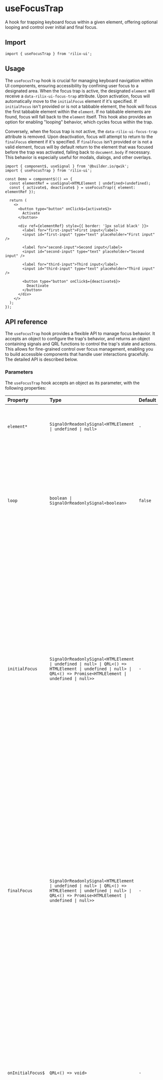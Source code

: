 # useFocusTrap

A hook for trapping keyboard focus within a given element, offering optional looping and control over initial and final focus.

## Import

```tsx
import { useFocusTrap } from 'rilix-ui';
```

## Usage

The `useFocusTrap` hook is crucial for managing keyboard navigation within UI components, ensuring accessibility by confining user focus to a designated area. When the focus trap is active, the designated `element` will receive a `data-rilix-ui-focus-trap` attribute. Upon activation, focus will automatically move to the `initialFocus` element if it's specified. If `initialFocus` isn't provided or is not a tabbable element, the hook will focus the first tabbable element within the `element`. If no tabbable elements are found, focus will fall back to the `element` itself. This hook also provides an option for enabling "looping" behavior, which cycles focus within the trap.

Conversely, when the focus trap is not active, the `data-rilix-ui-focus-trap` attribute is removed. Upon deactivation, focus will attempt to return to the `finalFocus` element if it's specified. If `finalFocus` isn't provided or is not a valid element, focus will by default return to the element that was focused before the trap was activated, falling back to `document.body` if necessary. This behavior is especially useful for modals, dialogs, and other overlays.

```tsx
import { component$, useSignal } from '@builder.io/qwik';
import { useFocusTrap } from 'rilix-ui';

const Demo = component$(() => {
  const elementRef = useSignal<HTMLElement | undefined>(undefined);
  const { activate$, deactivate$ } = useFocusTrap({ element: elementRef });

  return (
    <>
      <button type="button" onClick$={activate$}>
        Activate
      </button>

      <div ref={elementRef} style={{ border: '1px solid black' }}>
        <label for="first-input">First input</label>
        <input id="first-input" type="text" placeholder="First input" />

        <label for="second-input">Second input</label>
        <input id="second-input" type="text" placeholder="Second input" />

        <label for="third-input">Third input</label>
        <input id="third-input" type="text" placeholder="Third input" />

        <button type="button" onClick$={deactivate$}>
          Deactivate
        </button>
      </div>
    </>
  );
});
```

## API reference

The `useFocusTrap` hook provides a flexible API to manage focus behavior. It accepts an object to configure the trap's behavior, and returns an object containing signals and QRL functions to control the trap's state and actions. This allows for fine-grained control over focus management, enabling you to build accessible components that handle user interactions gracefully. The detailed API is described below.

### Parameters

The `useFocusTrap` hook accepts an object as its parameter, with the following properties:

| Property          | Type                                                                                                                                                              | Default | Description                                                                                                                                                                                                                                                                                                                                                                                                                                                                            |
| :---------------- | :---------------------------------------------------------------------------------------------------------------------------------------------------------------- | :------ | :------------------------------------------------------------------------------------------------------------------------------------------------------------------------------------------------------------------------------------------------------------------------------------------------------------------------------------------------------------------------------------------------------------------------------------------------------------------------------------- |
| `element*`        | `SignalOrReadonlySignal<HTMLElement \| undefined \| null>`                                                                                                        | `-`     | The signal that resolves to the HTML element in which focus should be trapped.                                                                                                                                                                                                                                                                                                                                                                                                         |
| `loop`            | `boolean \| SignalOrReadonlySignal<boolean>`                                                                                                                      | `false` | When `true`, enables "looping" behavior for the focus trap. If the user presses <kbd>Tab</kbd> from the last focusable element, focus will cycle back to the first. If <kbd>Shift + Tab</kbd> from the first, focus will go to the last.                                                                                                                                                                                                                                               |
| `initialFocus`    | `SignalOrReadonlySignal<HTMLElement \| undefined \| null> \| QRL<() => HTMLElement \| undefined \| null> \| QRL<() => Promise<HTMLElement \| undefined \| null>>` | `-`     | Specifies the element that should receive focus when the focus trap is activated. This can be a `Signal` that resolves to an element, or a `QRL` function that returns an element (or a `Promise` resolving to one). If the provided `initialFocus` is not a tabbable element, or if not provided, the first tabbable element within the `element` will be focused. If the `element` itself does not contain any tabbable elements, focus will then fall back to the `element` itself. |
| `finalFocus`      | `SignalOrReadonlySignal<HTMLElement \| undefined \| null> \| QRL<() => HTMLElement \| undefined \| null> \| QRL<() => Promise<HTMLElement \| undefined \| null>>` | `-`     | Specifies the element that should receive focus when the focus trap is deactivated. This can be a `Signal` resolving to an element, or a `QRL` function that returns an element (or a `Promise` resolving to one). If not provided or if the provided `finalFocus` is not a tabbable element, focus will attempt to return to the element that was focused before the trap was activated, or to `document.body` as a fallback.                                                         |
| `onInitialFocus$` | `QRL<() => void>`                                                                                                                                                 | `-`     | Optional `QRL` callback function invoked when the focus trap is successfully activated and the `initialFocus` (or the first tabbable element) has received focus. This can be used for side effects, like logging or setting internal state, after the trap's initial focus routine completes.                                                                                                                                                                                         |
| `onFinalFocus$`   | `QRL<() => void>`                                                                                                                                                 | `-`     | Optional `QRL` callback function invoked when the focus trap is successfully deactivated and focus has been returned to the `finalFocus` or the previously focused element. This is useful for cleanup or state updates after the trap's deactivation routine finishes.                                                                                                                                                                                                                |

### Returns

The `useFocusTrap` hook returns an object containing the following properties:

| Property      | Type                      | Description                                                                                                                                                                                                                                     |
| :------------ | :------------------------ | :---------------------------------------------------------------------------------------------------------------------------------------------------------------------------------------------------------------------------------------------- |
| `active`      | `ReadonlySignal<boolean>` | A readonly signal whose value indicates whether the focus trap is currently active. When `true`, the trap is enabled and managing focus.                                                                                                        |
| `activate$`   | `QRL<() => void>`         | A `QRL` function to activate the focus trap. When called, it ensures that focus is contained within the element. It attempts to move focus to the `initialFocus` element (if specified), or to the first tabbable element within the container. |
| `deactivate$` | `QRL<() => void>`         | A `QRL` function to deactivate the focus trap. This will disable the trap's behavior and return focus to the `finalFocus` element (if specified) or to the element that had focus before the trap was activated.                                |

## Examples

The following examples illustrate the common use cases and demonstrate how to leverage the `useFocusTrap` hook to build accessible and interactive components. Each example is a complete code snippet that you can use as a reference.

### Looping

You can enable "looping" behavior for the focus trap by setting the `loop` property to `true` in the hook's parameters. When looping is active, if the user presses <kbd>Tab</kbd> from the last focusable element, focus will cycle back to the first. Similarly, if <kbd>Shift + Tab</kbd> is pressed from the first focusable element, focus will go to the last.

```tsx
import { component$, useSignal } from '@builder.io/qwik';
import { useFocusTrap } from 'rilix-ui';

const Demo = component$(() => {
  const elementRef = useSignal<HTMLElement | undefined>(undefined);
  const { activate$, deactivate$ } = useFocusTrap({ element: elementRef, loop: true });

  return (
    <>
      <button type="button" onClick$={activate$}>
        Activate
      </button>

      <div ref={elementRef} style={{ border: '1px solid black' }}>
        <label for="first-input">First input</label>
        <input id="first-input" type="text" placeholder="First input" />

        <label for="second-input">Second input</label>
        <input id="second-input" type="text" placeholder="Second input" />

        <label for="third-input">Third input</label>
        <input id="third-input" type="text" placeholder="Third input" />

        <button type="button" onClick$={deactivate$}>
          Deactivate
        </button>
      </div>
    </>
  );
});
```

### Initial focus

The `initialFocus` property specifies which element should receive focus when the focus trap is activated. You can provide a `Signal` resolving to an element, or a `QRL` function that returns an element (or a `Promise` resolving to one). If the provided `initialFocus` isn't a tabbable element, or if the property isn't set, the first tabbable element within the `element` will be focused instead. If the `element` itself doesn't contain any tabbable elements, focus will then fall back to the `element` itself.

```tsx
import { component$, useSignal } from '@builder.io/qwik';
import { useFocusTrap } from 'rilix-ui';

const Demo = component$(() => {
  const elementRef = useSignal<HTMLElement | undefined>(undefined);
  const initialFocusRef = useSignal<HTMLElement | undefined>(undefined);
  const { activate$, deactivate$ } = useFocusTrap({ element: elementRef, initialFocus: initialFocusRef });

  return (
    <>
      <button type="button" onClick$={activate$}>
        Activate
      </button>

      <div ref={elementRef} style={{ border: '1px solid black' }}>
        <label for="first-input">First input</label>
        <input id="first-input" type="text" placeholder="First input" />

        <label for="second-input">Second input (initial focus element)</label>
        <input ref={initialFocusRef} id="second-input" type="text" placeholder="Second input (initial focus element)" />

        <label for="third-input">Third input</label>
        <input id="third-input" type="text" placeholder="Third input" />

        <button type="button" onClick$={deactivate$}>
          Deactivate
        </button>
      </div>
    </>
  );
});
```

### Final focus

The `finalFocus` property defines which element should receive focus when the focus trap is deactivated. This can be a `Signal` resolving to an element, or a `QRL` function that returns an element (or a `Promise` resolving to one). If `finalFocus` is not provided or if the provided element isn't tabbable, focus will by default attempt to return to the element that was focused before the trap was activated, falling back to `document.body` if necessary.

```tsx
import { component$, useSignal } from '@builder.io/qwik';
import { useFocusTrap } from 'rilix-ui';

const Demo = component$(() => {
  const elementRef = useSignal<HTMLElement | undefined>(undefined);
  const finalFocusRef = useSignal<HTMLElement | undefined>(undefined);
  const { activate$, deactivate$ } = useFocusTrap({ element: elementRef, finalFocus: finalFocusRef });

  return (
    <>
      <button type="button" onClick$={activate$}>
        Activate
      </button>

      <button ref={finalFocusRef} type="button">
        Button (final focus element)
      </button>

      <div ref={elementRef} style={{ border: '1px solid black' }}>
        <label for="first-input">First input</label>
        <input id="first-input" type="text" placeholder="First input" />

        <label for="second-input">Second input</label>
        <input id="second-input" type="text" placeholder="Second input" />

        <label for="third-input">Third input</label>
        <input id="third-input" type="text" placeholder="Third input" />

        <button type="button" onClick$={deactivate$}>
          Deactivate
        </button>
      </div>
    </>
  );
});
```
